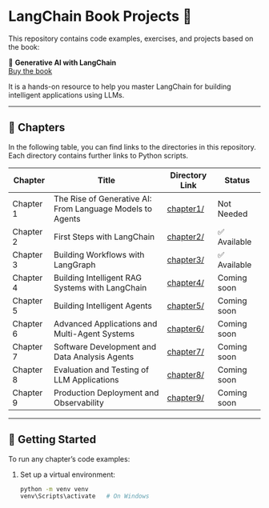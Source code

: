 # LangChain Book Projects 📘

This repository contains code examples, exercises, and projects based on the book:

📖 **Generative AI with LangChain**  
[Buy the book](https://www.packtpub.com/en-us/product/generative-ai-with-langchain-9781837022007)

It is a hands-on resource to help you master LangChain for building intelligent applications using LLMs.

---

## 📂 Chapters

In the following table, you can find links to the directories in this repository. Each directory contains further links to Python scripts.

| Chapter    | Title                                                       | Directory Link | Status       |
|------------|-------------------------------------------------------------|----------------|--------------|
| Chapter 1  | The Rise of Generative AI: From Language Models to Agents   | [chapter1/](chapter1/) | Not Needed  |
| Chapter 2  | First Steps with LangChain                                  | [chapter2/](chapter2/) | ✅ Available |
| Chapter 3  | Building Workflows with LangGraph                           | [chapter3/](chapter3/) | ✅ Available |
| Chapter 4  | Building Intelligent RAG Systems with LangChain             | [chapter4/](chapter4/) | Coming soon  |
| Chapter 5  | Building Intelligent Agents                                  | [chapter5/](chapter5/) | Coming soon  |
| Chapter 6  | Advanced Applications and Multi-Agent Systems               | [chapter6/](chapter6/) | Coming soon  |
| Chapter 7  | Software Development and Data Analysis Agents               | [chapter7/](chapter7/) | Coming soon  |
| Chapter 8  | Evaluation and Testing of LLM Applications                  | [chapter8/](chapter8/) | Coming soon  |
| Chapter 9  | Production Deployment and Observability                     | [chapter9/](chapter9/) | Coming soon  |

---

## 🚀 Getting Started

To run any chapter’s code examples:

1. Set up a virtual environment:

   ```bash
   python -m venv venv
   venv\Scripts\activate   # On Windows
